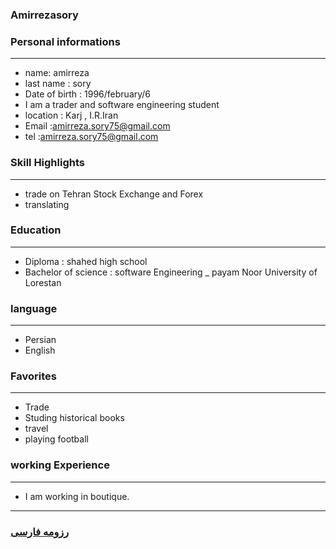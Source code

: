 
### Amirrezasory


### Personal informations

---
+ name: amirreza
+ last name : sory
+ Date of birth : 1996/february/6
+ I am a trader and software engineering student
+ location : Karj , I.R.Iran
+ Email :amirreza.sory75@gmail.com
+ tel :amirreza.sory75@gmail.com


### Skill Highlights

---
+ trade on Tehran Stock Exchange and Forex
+ translating


### Education

---
+ Diploma : shahed high school
+ Bachelor of science : software Engineering
_ payam Noor University of Lorestan 

### language

---
+ Persian
+ English

### Favorites

---
+ Trade
+ Studing historical books
+ travel 
+ playing football

### working Experience

---
+ I am working in boutique.




--- 
### [رزومه فارسی](resume-fa.md)

